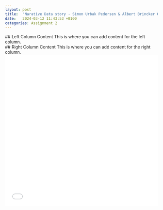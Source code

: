 ```yaml
---
layout: post
title:  "Narative Data story - Simon Urbak Pedersen & Albert Brincker Olson!"
date:   2024-03-12 11:43:53 +0100
categories: Assignment 2
---
```

<div class="container">
    <div class="row">
        <div class="column left">
            ## Left Column Content
            This is where you can add content for the left column.
        </div>
        <div class="column right">
            ## Right Column Content
            This is where you can add content for the right column.
        </div>
    </div>
</div>


<iframe src="/Luksus.html"
    sandbox="allow-same-origin allow-scripts"
    width="100%"
    height="500"
    scrolling="no"
    seamless="seamless"
    frameborder="0">
</iframe>


[jekyll-docs]: https://jekyllrb.com/docs/home
[jekyll-gh]:   https://github.com/jekyll/jekyll
[jekyll-talk]: https://talk.jekyllrb.com/
